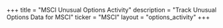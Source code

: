 +++
title = "MSCI Unusual Options Activity"
description = "Track Unusual Options Data for MSCI"
ticker = "MSCI"
layout = "options_activity"
+++

